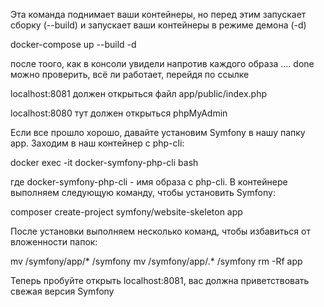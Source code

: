 Эта команда поднимает ваши контейнеры, но перед этим запускает сборку
(--build) и запускает ваши контейнеры в режиме демона (-d)

docker-compose up --build -d

после тоого, как в консоли увидели напротив каждого образа .... done
можно проверить, всё ли работает, перейдя по ссылке

localhost:8081 
должен открыться файл app/public/index.php

localhost:8080
тут должен открыться phpMyAdmin

Если все прошло хорошо, давайте установим Symfony в нашу папку app. 
Заходим в наш контейнер с php-cli: 

docker exec -it docker-symfony-php-cli bash

где docker-symfony-php-cli - имя образа с php-cli.
В контейнере выполняем следующую команду, чтобы установить Symfony: 

composer create-project symfony/website-skeleton app

После установки выполняем несколько команд, чтобы избавиться от вложенности папок:

mv /symfony/app/* /symfony
mv /symfony/app/.* /symfony
rm -Rf app

Теперь пробуйте открыть localhost:8081, 
вас должна приветствовать свежая версия Symfony